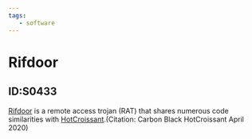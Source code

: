 ```yaml
---
tags:
   - software
---
```

# Rifdoor
## ID:S0433
[Rifdoor](software/S0433) is a remote access trojan (RAT) that shares numerous code similarities with [HotCroissant](software/S0431).(Citation: Carbon Black HotCroissant April 2020)
